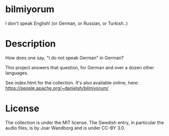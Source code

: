 bilmiyorum
==========

I don't speak English! (or German, or Russian, or Turkish..)

Description
===========

How does one say, "I do not speak German" in German?

This project answers that question, for German and over a dozen other
languages.

See index.html for the collection.  It's also available online, here:
https://people.apache.org/~danielsh/bilmiyorum/

License
=======

The collection is under the MIT license.  The Swedish entry, in particular the
audio files, is by Joar Wandborg and is under CC-BY 3.0.
